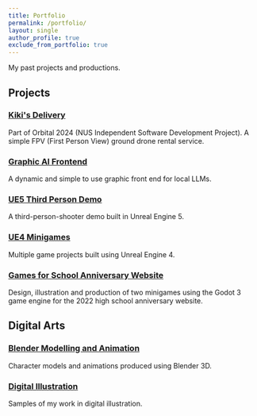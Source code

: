 ```yaml
---
title: Portfolio
permalink: /portfolio/
layout: single
author_profile: true
exclude_from_portfolio: true
---
```


My past projects and productions.

## Projects
### [Kiki's Delivery](https://leezehao.github.io/portfolio/kikis-delivery/)
Part of Orbital 2024 (NUS Independent Software Development Project). A simple FPV (First Person View) ground drone rental service.    

### [Graphic AI Frontend](https://leezehao.github.io/portfolio/graphic-ai-frontend/)
A dynamic and simple to use graphic front end for local LLMs.     

### [UE5 Third Person Demo](https://leezehao.github.io/portfolio/ue5-demo/)
A third-person-shooter demo built in Unreal Engine 5.

### [UE4 Minigames](https://leezehao.github.io/portfolio/ue4-games/)
Multiple game projects built using Unreal Engine 4.

### [Games for School Anniversary Website](https://leezehao.github.io/portfolio/school-anniversary-games/)
Design, illustration and production of two minigames using the Godot 3 game engine for the 2022 high school anniversary website.
    
## Digital Arts
### [Blender Modelling and Animation](https://leezehao.github.io/portfolio/blender/)
Character models and animations produced using Blender 3D.

### [Digital Illustration](https://leezehao.github.io/portfolio/digital-illustration/)
Samples of my work in digital illustration.

